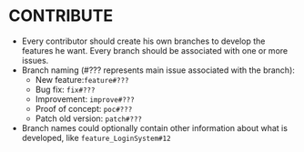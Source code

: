 CONTRIBUTE
===
* Every contributor should create his own branches to develop the features he want. Every branch should be associated with one or more issues.
* Branch naming (#??? represents main issue associated with the branch):
    - New feature:`feature#???`
    - Bug fix: `fix#???`
    - Improvement: `improve#???`
    - Proof of concept: `poc#???`
    - Patch old version: `patch#???`
* Branch names could optionally contain other information about what is developed, like `feature_LoginSystem#12`
